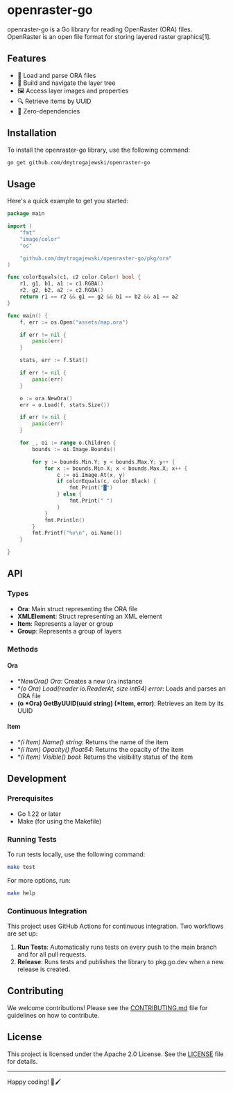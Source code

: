 # openraster-go

openraster-go is a Go library for reading OpenRaster (ORA) files. OpenRaster is an open file format for storing layered raster graphics[1].

## Features

- 📂 Load and parse ORA files
- 🌲 Build and navigate the layer tree
- 🖼️ Access layer images and properties
- 🔍 Retrieve items by UUID
- 💫 Zero-dependencies

## Installation

To install the openraster-go library, use the following command:

```sh
go get github.com/dmytrogajewski/openraster-go
```

## Usage

Here's a quick example to get you started:

```go
package main

import (
	"fmt"
	"image/color"
	"os"

	"github.com/dmytrogajewski/openraster-go/pkg/ora"
)

func colorEquals(c1, c2 color.Color) bool {
	r1, g1, b1, a1 := c1.RGBA()
	r2, g2, b2, a2 := c2.RGBA()
	return r1 == r2 && g1 == g2 && b1 == b2 && a1 == a2
}

func main() {
	f, err := os.Open("assets/map.ora")

	if err != nil {
		panic(err)
	}

	stats, err := f.Stat()

	if err != nil {
		panic(err)
	}

	o := ora.NewOra()
	err = o.Load(f, stats.Size())

	if err != nil {
		panic(err)
	}

	for _, oi := range o.Children {
		bounds := oi.Image.Bounds()

		for y := bounds.Min.Y; y < bounds.Max.Y; y++ {
			for x := bounds.Min.X; x < bounds.Max.X; x++ {
				c := oi.Image.At(x, y)
				if colorEquals(c, color.Black) {
					fmt.Print("█")
				} else {
					fmt.Print(" ")
				}
			}
			fmt.Println()
		}
		fmt.Printf("%v\n", oi.Name())
	}

}
```

## API

### Types

- **Ora**: Main struct representing the ORA file
- **XMLElement**: Struct representing an XML element
- **Item**: Represents a layer or group
- **Group**: Represents a group of layers

### Methods

#### Ora

- **NewOra() *Ora**: Creates a new `Ora` instance
- **(o *Ora) Load(reader io.ReaderAt, size int64) error**: Loads and parses an ORA file
- **(o *Ora) GetByUUID(uuid string) (*Item, error)**: Retrieves an item by its UUID

#### Item

- **(i *Item) Name() string**: Returns the name of the item
- **(i *Item) Opacity() float64**: Returns the opacity of the item
- **(i *Item) Visible() bool**: Returns the visibility status of the item

## Development

### Prerequisites

- Go 1.22 or later
- Make (for using the Makefile)

### Running Tests

To run tests locally, use the following command:

```sh
make test
```

For more options, run:

```sh
make help
```

### Continuous Integration

This project uses GitHub Actions for continuous integration. Two workflows are set up:

1. **Run Tests**: Automatically runs tests on every push to the main branch and for all pull requests.
2. **Release**: Runs tests and publishes the library to pkg.go.dev when a new release is created.

## Contributing

We welcome contributions! Please see the [CONTRIBUTING.md](CONTRIBUTING.md) file for guidelines on how to contribute.

## License

This project is licensed under the Apache 2.0 License. See the [LICENSE](LICENSE) file for details.

---

Happy coding! 🎨🖌️

